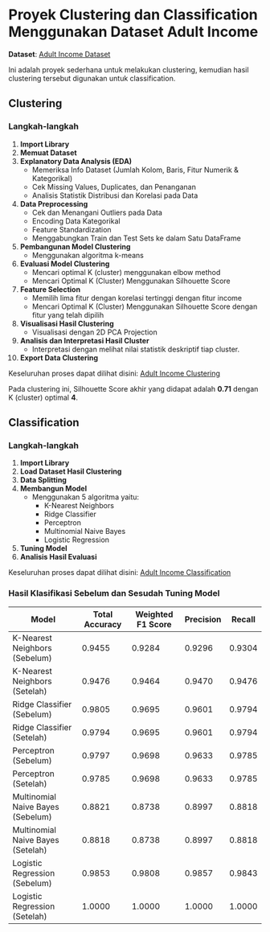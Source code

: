 # Proyek Clustering dan Classification Menggunakan Dataset Adult Income

**Dataset**: [Adult Income Dataset](https://archive.ics.uci.edu/dataset/2/adult)

Ini adalah proyek sederhana untuk melakukan clustering, kemudian hasil clustering tersebut digunakan untuk classification.

## Clustering

### Langkah-langkah
1. **Import Library**
2. **Memuat Dataset**
3. **Explanatory Data Analysis (EDA)**
   - Memeriksa Info Dataset (Jumlah Kolom, Baris, Fitur Numerik & Kategorikal)
   - Cek Missing Values, Duplicates, dan Penanganan
   - Analisis Statistik Distribusi dan Korelasi pada Data
4. **Data Preprocessing**
   - Cek dan Menangani Outliers pada Data
   - Encoding Data Kategorikal
   - Feature Standardization
   - Menggabungkan Train dan Test Sets ke dalam Satu DataFrame
5. **Pembangunan Model Clustering**
   - Menggunakan algoritma k-means
6. **Evaluasi Model Clustering**
   - Mencari optimal K (cluster) menggunakan elbow method
   - Mencari Optimal K (Cluster) Menggunakan Silhouette Score
7. **Feature Selection**
   - Memilih lima fitur dengan korelasi tertinggi dengan fitur income
   - Mencari Optimal K (Cluster) Menggunakan Silhouette Score dengan fitur yang telah dipilih
8. **Visualisasi Hasil Clustering**
   - Visualisasi dengan 2D PCA Projection
9. **Analisis dan Interpretasi Hasil Cluster**
   - Interpretasi dengan melihat nilai statistik deskriptif tiap cluster.
10. **Export Data Clustering**

Keseluruhan proses dapat dilihat disini: [Adult Income Clustering](https://github.com/Maoelan/adult-income-clustering-classification/blob/main/%5BClustering%5D%20Submission%20Akhir%20BMLP_Maulana%20Muhammad.ipynb)

Pada clustering ini, Silhouette Score akhir yang didapat adalah **0.71** dengan K (cluster) optimal **4**.

## Classification

### Langkah-langkah
1. **Import Library**
2. **Load Dataset Hasil Clustering**
3. **Data Splitting**
4. **Membangun Model**
   - Menggunakan 5 algoritma yaitu:
     - K-Nearest Neighbors
     - Ridge Classifier
     - Perceptron
     - Multinomial Naive Bayes
     - Logistic Regression
5. **Tuning Model**
6. **Analisis Hasil Evaluasi**

Keseluruhan proses dapat dilihat disini: [Adult Income Classification](https://github.com/Maoelan/adult-income-clustering-classification/blob/main/%5BKlasifikasi%5D_Submission_Akhir_BMLP_Maulana%20Muhammad.ipynb)

### Hasil Klasifikasi Sebelum dan Sesudah Tuning Model
| Model                                   | Total Accuracy | Weighted F1 Score | Precision | Recall |
|-----------------------------------------|----------------|--------------------|-----------|--------|
| K-Nearest Neighbors (Sebelum)          | 0.9455         | 0.9284             | 0.9296    | 0.9304 |
| K-Nearest Neighbors (Setelah)          | 0.9476         | 0.9464             | 0.9470    | 0.9476 |
| Ridge Classifier (Sebelum)             | 0.9805         | 0.9695             | 0.9601    | 0.9794 |
| Ridge Classifier (Setelah)             | 0.9794         | 0.9695             | 0.9601    | 0.9794 |
| Perceptron (Sebelum)                   | 0.9797         | 0.9698             | 0.9633    | 0.9785 |
| Perceptron (Setelah)                   | 0.9785         | 0.9698             | 0.9633    | 0.9785 |
| Multinomial Naive Bayes (Sebelum)     | 0.8821         | 0.8738             | 0.8997    | 0.8818 |
| Multinomial Naive Bayes (Setelah)     | 0.8818         | 0.8738             | 0.8997    | 0.8818 |
| Logistic Regression (Sebelum)          | 0.9853         | 0.9808             | 0.9857    | 0.9843 |
| Logistic Regression (Setelah)          | 1.0000         | 1.0000             | 1.0000    | 1.0000 |
